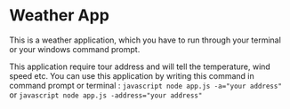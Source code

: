 # Weather App

This is a weather application, which you have to run through your terminal or your windows command prompt.

This application require tour address and will tell the temperature, wind speed etc. You can use this application by writing this command in command prompt or terminal : ```javascript node app.js -a="your address"``` or ```javascript node app.js -address="your address"```
